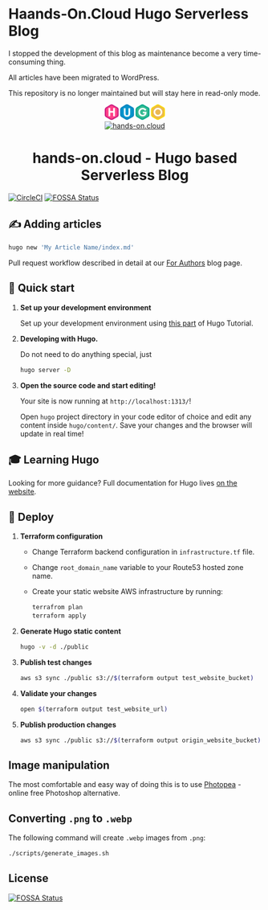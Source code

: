# Haands-On.Cloud Hugo Serverless Blog

I stopped the development of this blog as maintenance become a very time-consuming thing.

All articles have been migrated to WordPress.

This repository is no longer maintained but will stay here in read-only mode.

<p align="center">
  <a href="https://gohugo.io">
    <img alt="Hugo" src="https://raw.githubusercontent.com/gohugoio/gohugoioTheme/master/static/images/hugo-logo-wide.svg?sanitize=true" width="120" />
  </a> <br />
  <a href="https://hands-on.cloud">
    <img alt="hands-on.cloud" src="./hugo/themes/hands-on-cloud/static/assets/images/hands-on.cloud-logo.png" width="120" />
  </a>
</p>
<h1 align="center">
  hands-on.cloud - Hugo based Serverless Blog
</h1>

[![CircleCI](https://circleci.com/gh/hands-on-cloud/hands-on.cloud.svg?style=svg)](https://circleci.com/gh/hands-on-cloud/hands-on.cloud)
[![FOSSA Status](https://app.fossa.com/api/projects/git%2Bgithub.com%2Fhands-on-cloud%2Fhands-on.cloud.svg?type=shield)](https://app.fossa.com/projects/git%2Bgithub.com%2Fhands-on-cloud%2Fhands-on.cloud?ref=badge_shield)

## ✍️ Adding articles

```sh
hugo new 'My Article Name/index.md'
```

Pull request workflow described in detail at our [For Authors](https://hands-on.cloud/for-authors/) blog page.

## 🚀 Quick start

1.  **Set up your development environment**

    Set up your development environment using [this part](https://gohugo.io/getting-started/) of Hugo Tutorial.

1.  **Developing with Hugo.**

    Do not need to do anything special, just

    ```sh
    hugo server -D
    ```

1.  **Open the source code and start editing!**

    Your site is now running at `http://localhost:1313/`!

    Open `hugo` project directory in your code editor of choice and edit any content inside `hugo/content/`. Save your changes and the browser will update in real time!

## 🎓 Learning Hugo

Looking for more guidance? Full documentation for Hugo lives [on the website](https://gohugo.io). 

## 💫 Deploy

1.  **Terraform configuration**

    - Change Terraform backend configuration in `infrastructure.tf` file.

    - Change `root_domain_name` variable to your Route53 hosted zone name.

    - Create your static website AWS infrastructure by running:

      ```sh
      terrafrom plan
      terraform apply
      ```

1.  **Generate Hugo static content**

    ```sh
    hugo -v -d ./public
    ```

1.  **Publish test changes**

    ```sh
    aws s3 sync ./public s3://$(terraform output test_website_bucket)
    ```

1.  **Validate your changes**

    ```sh
    open $(terraform output test_website_url)
    ```

1.  **Publish production changes**

    ```sh
    aws s3 sync ./public s3://$(terraform output origin_website_bucket)
    ```

## Image manipulation

The most comfortable and easy way of doing this is to use [Photopea](https://www.photopea.com/) - online free Photoshop alternative.

## Converting `.png` to `.webp`

The following command will create `.webp` images from `.png`:

```sh
./scripts/generate_images.sh
```

## License

[![FOSSA Status](https://app.fossa.io/api/projects/git%2Bgithub.com%2Fandreivmaksimov%2Fhands-on.cloud.svg?type=large)](https://app.fossa.io/projects/git%2Bgithub.com%2Fandreivmaksimov%2Fhands-on.cloud?ref=badge_large)
